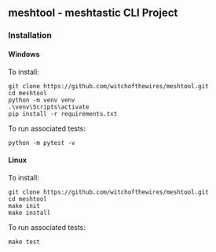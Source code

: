 ## meshtool - meshtastic CLI Project

### Installation

#### Windows
To install:
```
git clone https://github.com/witchofthewires/meshtool.git
cd meshtool
python -m venv venv
.\venv\Scripts\activate
pip install -r requirements.txt
```
To run associated tests:
```
python -m pytest -v
```

#### Linux
To install:
```
git clone https://github.com/witchofthewires/meshtool.git
cd meshtool
make init
make install
```
To run associated tests:
```
make test
```